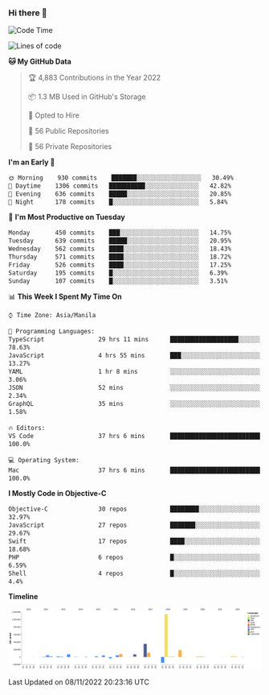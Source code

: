 ### Hi there 👋

<!--START_SECTION:waka-->
![Code Time](http://img.shields.io/badge/Code%20Time-3%2C301%20hrs%2049%20mins-blue)

![Lines of code](https://img.shields.io/badge/From%20Hello%20World%20I%27ve%20Written-2%20Million%20lines%20of%20code-blue)

**🐱 My GitHub Data** 

> 🏆 4,883 Contributions in the Year 2022
 > 
> 📦 1.3 MB Used in GitHub's Storage 
 > 
> 💼 Opted to Hire
 > 
> 📜 56 Public Repositories 
 > 
> 🔑 56 Private Repositories  
 > 
**I'm an Early 🐤** 

```text
🌞 Morning    930 commits    ███████░░░░░░░░░░░░░░░░░░   30.49% 
🌆 Daytime    1306 commits   ██████████░░░░░░░░░░░░░░░   42.82% 
🌃 Evening    636 commits    █████░░░░░░░░░░░░░░░░░░░░   20.85% 
🌙 Night      178 commits    █░░░░░░░░░░░░░░░░░░░░░░░░   5.84%

```
📅 **I'm Most Productive on Tuesday** 

```text
Monday       450 commits    ███░░░░░░░░░░░░░░░░░░░░░░   14.75% 
Tuesday      639 commits    █████░░░░░░░░░░░░░░░░░░░░   20.95% 
Wednesday    562 commits    ████░░░░░░░░░░░░░░░░░░░░░   18.43% 
Thursday     571 commits    ████░░░░░░░░░░░░░░░░░░░░░   18.72% 
Friday       526 commits    ████░░░░░░░░░░░░░░░░░░░░░   17.25% 
Saturday     195 commits    █░░░░░░░░░░░░░░░░░░░░░░░░   6.39% 
Sunday       107 commits    █░░░░░░░░░░░░░░░░░░░░░░░░   3.51%

```


📊 **This Week I Spent My Time On** 

```text
⌚︎ Time Zone: Asia/Manila

💬 Programming Languages: 
TypeScript               29 hrs 11 mins      ███████████████████░░░░░░   78.63% 
JavaScript               4 hrs 55 mins       ███░░░░░░░░░░░░░░░░░░░░░░   13.27% 
YAML                     1 hr 8 mins         ░░░░░░░░░░░░░░░░░░░░░░░░░   3.06% 
JSON                     52 mins             ░░░░░░░░░░░░░░░░░░░░░░░░░   2.34% 
GraphQL                  35 mins             ░░░░░░░░░░░░░░░░░░░░░░░░░   1.58%

🔥 Editors: 
VS Code                  37 hrs 6 mins       █████████████████████████   100.0%

💻 Operating System: 
Mac                      37 hrs 6 mins       █████████████████████████   100.0%

```

**I Mostly Code in Objective-C** 

```text
Objective-C              30 repos            ████████░░░░░░░░░░░░░░░░░   32.97% 
JavaScript               27 repos            ███████░░░░░░░░░░░░░░░░░░   29.67% 
Swift                    17 repos            ████░░░░░░░░░░░░░░░░░░░░░   18.68% 
PHP                      6 repos             █░░░░░░░░░░░░░░░░░░░░░░░░   6.59% 
Shell                    4 repos             █░░░░░░░░░░░░░░░░░░░░░░░░   4.4%

```


**Timeline**

![Chart not found](https://raw.githubusercontent.com/rad182/rad182/main/charts/bar_graph.png) 


 Last Updated on 08/11/2022 20:23:16 UTC
<!--END_SECTION:waka-->


<!--
**rad182/rad182** is a ✨ _special_ ✨ repository because its `README.md` (this file) appears on your GitHub profile.

Here are some ideas to get you started:

- 🔭 I’m currently working on ...
- 🌱 I’m currently learning ...
- 👯 I’m looking to collaborate on ...
- 🤔 I’m looking for help with ...
- 💬 Ask me about ...
- 📫 How to reach me: ...
- 😄 Pronouns: ...
- ⚡ Fun fact: ...
-->
